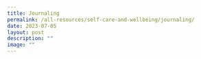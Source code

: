 ```yaml
---
title: Journaling
permalink: /all-resources/self-care-and-wellbeing/journaling/
date: 2023-07-05
layout: post
description: ""
image: ""
---
```

